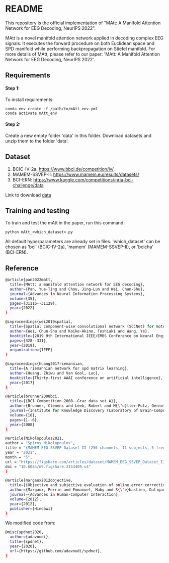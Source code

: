 # README
This repository is the official implementation of "MAtt: A Manifold Attention Network for EEG Decoding, NeurIPS 2022". 

MAtt is a novel manifold attention network applied in decoding complex EEG signals. It executes the forward procedure on both Euclidean space and SPD manifold while performing backpropagation on Stiefel manifold. For more details of MAtt, please refer to our paper: 'MAtt: A Manifold Attention Network for EEG Decoding, NeurIPS 2022'.

## Requirements
#### Step 1:
To install requirements:
```setup
conda env create -f /path/to/mAtt_env.yml
conda activate mAtt_env
```
#### Step 2:
Create a new empty folder 'data' in this folder.
Download datasets and unzip them to the folder 'data'.

## Dataset
1. BCIC-IV-2a:
    https://www.bbci.de/competition/iv/
2. MAMEM-SSVEP-II:
   https://www.mamem.eu/results/datasets/
3. BCI-ERN:
    https://www.kaggle.com/competitions/inria-bci-challenge/data

Link to download [data](https://drive.google.com/file/d/1RxN2PWOkYJw-NzyM0vaxdLkina2q-_Rj/view?usp=sharing)

## Training and testing

To train and test the mAtt in the paper, run this command:

```train and test
python mAtt_<which_dataset>.py
```
All default hyperparameters are already set in files. 'which_dataset' can be chosen as 'bci' (BCIC-IV-2a), 'mamem' (MAMEM-SSVEP-II), or 'bcicha' (BCI-ERN).



## Reference
```bash
@article{pan2022matt,
  title={MAtt: a manifold attention network for EEG decoding},
  author={Pan, Yue-Ting and Chou, Jing-Lun and Wei, Chun-Shu},
  journal={Advances in Neural Information Processing Systems},
  volume={35},
  pages={31116--31129},
  year={2022}
}
```

```bash
@inproceedings{wei2019spatial,
  title={Spatial component-wise convolutional network (SCCNet) for motor-imagery EEG classification},
  author={Wei, Chun-Shu and Koike-Akino, Toshiaki and Wang, Ye},
  booktitle={2019 9th International IEEE/EMBS Conference on Neural Engineering (NER)},
  pages={328--331},
  year={2019},
  organization={IEEE}
}
```


```bash
@inproceedings{huang2017riemannian,
  title={A riemannian network for spd matrix learning},
  author={Huang, Zhiwu and Van Gool, Luc},
  booktitle={Thirty-first AAAI conference on artificial intelligence},
  year={2017}
}
```


```bash
@article{brunner2008bci,
  title={{BCI Competition 2008--Graz data set A}},
  author={Brunner, Clemens and Leeb, Robert and M{\"u}ller-Putz, Gernot and Schl{\"o}gl, Alois and Pfurtscheller, Gert},
  journal={Institute for Knowledge Discovery (Laboratory of Brain-Computer Interfaces), Graz University of Technology},
  volume={16},
  pages={1--6},
  year={2008}
}
```


```bash
@article{Nikolopoulos2021,
author = "Spiros Nikolopoulos",
title = "{MAMEM EEG SSVEP Dataset II (256 channels, 11 subjects, 5 frequencies presented simultaneously)}",
year = "2021",
month = "5",
url = "https://figshare.com/articles/dataset/MAMEM_EEG_SSVEP_Dataset_II_256_channels_11_subjects_5_frequencies_presented_simultaneously_/3153409",
doi = "10.6084/m9.figshare.3153409.v4"
}

```

```bash
@article{margaux2012objective,
  title={{Objective and subjective evaluation of online error correction during P300-based spelling}},
  author={Margaux, Perrin and Emmanuel, Maby and S{\'e}bastien, Daligault and Olivier, Bertrand and J{\'e}r{\'e}mie, Mattout},
  journal={Advances in Human-Computer Interaction},
  volume={2012},
  year={2012},
  publisher={Hindawi}
}
```
We modified code from:
```bash
@misc{spdnet2020,
  author={adavoudi},
  title={spdnet},
  year={2020},
  url={https://github.com/adavoudi/spdnet},
}
```

